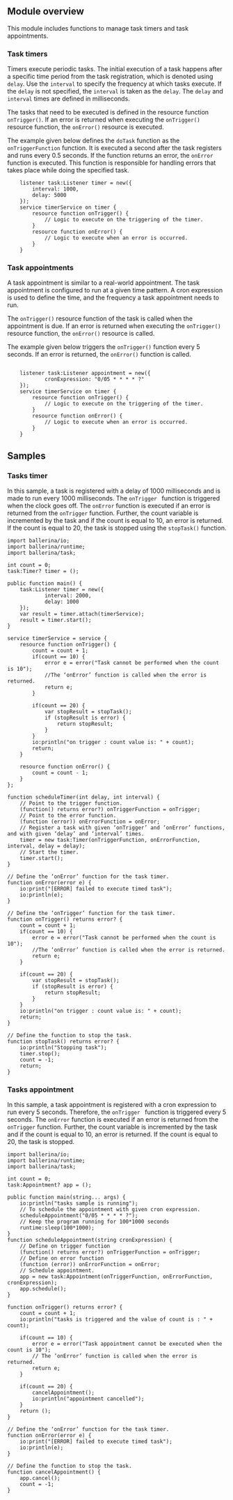 ## Module overview

This module includes functions to manage task timers and task appointments.

### Task timers

Timers execute periodic tasks. The initial execution of a task happens after a specific time period from the task 
registration, which is denoted using `delay`. Use the `interval` to specify the frequency at which tasks execute. 
If the `delay` is not specified, the `interval` is taken as the `delay`. The `delay` and `interval` times are defined 
in milliseconds.

The tasks that need to be executed is defined in the resource function `onTrigger()`.  If an error is returned when 
executing the `onTrigger()` resource function, the `onError()` resource is executed.

The example given below defines the `doTask` function as the  `onTriggerFunction` function. It is executed a second 
after the task registers and runs every 0.5 seconds. If the function returns an error, the  `onError` function is 
executed. This function is responsible for handling errors that takes place while doing the specified task.

```ballerina
    listener task:Listener timer = new({
        interval: 1000,
        delay: 5000
    });
    service timerService on timer {
        resource function onTrigger() {
            // Logic to execute on the triggering of the timer.
        }
        resource function onError() {
            // Logic to execute when an error is occurred.
        }
    }
```

### Task appointments

A task appointment is similar to a real-world appointment. The task appointment is configured to run at a given time 
pattern. A cron expression is used to define the time, and the frequency a task appointment needs to run. 

The `onTrigger()` resource function of the task is called when the appointment is due.  If an error is returned when 
executing the `onTrigger()` resource function, the `onError()` resource is called.

The example given below triggers the `onTrigger()` function every 5 seconds. If an error is returned, the `onError()` 
function is called.

```ballerina

    listener task:Listener appointment = new({
            cronExpression: "0/05 * * * * ?"
    });
    service timerService on timer {
        resource function onTrigger() {
            // Logic to execute on the triggering of the timer.
        }
        resource function onError() {
            // Logic to execute when an error is occurred.
        }
    }
```

## Samples

### Tasks timer

In this sample, a task is registered with a delay of 1000 milliseconds and is made to run every 1000 milliseconds. 
The `onTrigger ` function is triggered when the clock goes off. The `onError` function is executed if an error is 
returned from the `onTrigger` function. Further, the count variable is incremented by the task and if the count is 
equal to 10, an error is returned. If the count is equal to 20, the task is stopped using the `stopTask()` function.

```ballerina
import ballerina/io;
import ballerina/runtime;
import ballerina/task;

int count = 0;
task:Timer? timer = ();

public function main() {
    task:Listener timer = new({
            interval: 2000,
            delay: 1000
    });
    var result = timer.attach(timerService);
    result = timer.start();
}

service timerService = service {
    resource function onTrigger() {
        count = count + 1;
        if(count == 10) {
            error e = error("Task cannot be performed when the count is 10");
            //The ‘onError’ function is called when the error is returned.
            return e;
        }
    
        if(count == 20) {
            var stopResult = stopTask();
            if (stopResult is error) {
                return stopResult;
            }
        }
        io:println("on trigger : count value is: " + count);
        return;
    }

    resource function onError() {
        count = count - 1;
    }
};

function scheduleTimer(int delay, int interval) {
    // Point to the trigger function.
    (function() returns error?) onTriggerFunction = onTrigger;
    // Point to the error function.
    (function (error)) onErrorFunction = onError;
    // Register a task with given ‘onTrigger’ and ‘onError’ functions, and with given ‘delay’ and ‘interval’ times.
    timer = new task:Timer(onTriggerFunction, onErrorFunction, interval, delay = delay);
    // Start the timer.
    timer.start();
}

// Define the ‘onError’ function for the task timer.
function onError(error e) {
    io:print("[ERROR] failed to execute timed task");
    io:println(e);
}

// Define the ‘onTrigger’ function for the task timer.
function onTrigger() returns error? {
    count = count + 1;
    if(count == 10) {
        error e = error("Task cannot be performed when the count is 10");
        //The ‘onError’ function is called when the error is returned.
        return e;
    }

    if(count == 20) {
        var stopResult = stopTask();
        if (stopResult is error) {
            return stopResult;
        }
    }
    io:println("on trigger : count value is: " + count);
    return;
}

// Define the function to stop the task.
function stopTask() returns error? {
    io:println("Stopping task");
    timer.stop();
    count = -1;
    return;
}

```

### Tasks appointment

In this sample, a task appointment is registered with a cron expression to run every 5 seconds. Therefore, the 
`onTrigger ` function is triggered every 5 seconds. The `onError` function is executed if an error is returned from 
the `onTrigger` function. Further, the count variable is incremented by the task and if the count is equal to 10, an 
error is returned. If the count is equal to 20, the task is stopped.


```ballerina
import ballerina/io;
import ballerina/runtime;
import ballerina/task;

int count = 0;
task:Appointment? app = ();

public function main(string... args) {
    io:println("tasks sample is running");
    // To schedule the appointment with given cron expression.
    scheduleAppointment("0/05 * * * * ?");
    // Keep the program running for 100*1000 seconds
    runtime:sleep(100*1000);
}
function scheduleAppointment(string cronExpression) {
    // Define on trigger function
    (function() returns error?) onTriggerFunction = onTrigger;
    // Define on error function
    (function (error)) onErrorFunction = onError;
    // Schedule appointment.
    app = new task:Appointment(onTriggerFunction, onErrorFunction, cronExpression);
    app.schedule();
}

function onTrigger() returns error? {
    count = count + 1;
    io:println("tasks is triggered and the value of count is : " + count);

    if(count == 10) {
        error e = error("Task appointment cannot be executed when the count is 10");
        // The ‘onError’ function is called when the error is returned.
        return e;
    }

    if(count == 20) {
        cancelAppointment();
        io:println("appointment cancelled");
    }
    return ();
}

// Define the ‘onError’ function for the task timer.
function onError(error e) {
    io:print("[ERROR] failed to execute timed task");
    io:println(e);
}

// Define the function to stop the task.
function cancelAppointment() {
    app.cancel();
    count = -1;
}

```
